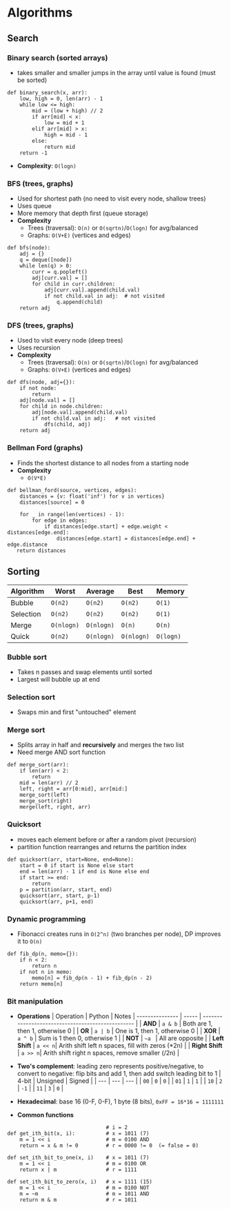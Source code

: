 # Algorithms

## Search
### Binary search (sorted arrays)
- takes smaller and smaller jumps in the array until value is found (must be sorted)
```
def binary_search(x, arr):
    low, high = 0, len(arr) - 1
    while low <= high:
        mid = (low + high) // 2
        if arr[mid] < x:
            low = mid + 1
        elif arr[mid] > x:
            high = mid - 1
        else:
            return mid
    return -1
```
- **Complexity**: `O(logn)`
### BFS (trees, graphs)
- Used for shortest path (no need to visit every node, shallow trees)
- Uses queue
- More memory that depth first (queue storage)
- **Complexity**
  - Trees (traversal): `O(n)` or `O(sqrtn)`/`O(logn)` for avg/balanced
  - Graphs: `O(V+E)` (vertices and edges)

```
def bfs(node):
    adj = {}
    q = deque([node])
    while len(q) > 0:
        curr = q.popleft()
        adj[curr.val] = []
        for child in curr.children:
            adj[curr.val].append(child.val)
            if not child.val in adj:  # not visited
                q.append(child)
    return adj
```
### DFS (trees, graphs)
- Used to visit every node (deep trees)
- Uses recursion
- **Complexity**
  - Trees (traversal): `O(n)` or `O(sqrtn)`/`O(logn)` for avg/balanced
  - Graphs: `O(V+E)` (vertices and edges)
```
def dfs(node, adj={}):
    if not node:
        return
    adj[node.val] = []
    for child in node.children:
        adj[node.val].append(child.val)
        if not child.val in adj:   # not visited
            dfs(child, adj)
    return adj
```

### Bellman Ford (graphs)
- Finds the shortest distance to all nodes from a starting node
- **Complexity**
  - `O(V*E)`
```
def bellman_ford(source, vertices, edges):
    distances = {v: float('inf') for v in vertices}
    distances[source] = 0

    for _ in range(len(vertices) - 1):
        for edge in edges:
            if distances[edge.start] + edge.weight < distances[edge.end]:
                distances[edge.start] = distances[edge.end] + edge.distance
   return distances
```

## Sorting
| Algorithm | Worst | Average | Best | Memory |
| --- | --- | --- | --- | --- |
| Bubble | `O(n2)` | `O(n2)` | `O(n2)` | `O(1)` |
| Selection | `O(n2)` | `O(n2)` | `O(n2)` | `O(1)` |
| Merge | `O(nlogn)` | `O(nlogn)` | `O(n)` | `O(n)` |
| Quick | `O(n2)` | `O(nlogn)` | `O(nlogn)` | `O(logn)` |
### Bubble sort
- Takes n passes and swap elements until sorted
- Largest will bubble up at end

### Selection sort
- Swaps min and first "untouched" element

### Merge sort
- Splits array in half and **recursively** and merges the two list
- Need merge AND sort function
```
def merge_sort(arr):
    if len(arr) < 2:
        return
    mid = len(arr) // 2
    left, right = arr[0:mid], arr[mid:]
    merge_sort(left)
    merge_sort(right)
    merge(left, right, arr)
```

### Quicksort
- moves each element before or after a random pivot (recursion)
- partition function rearranges and returns the partition index
```
def quicksort(arr, start=None, end=None):
    start = 0 if start is None else start 
    end = len(arr) - 1 if end is None else end
    if start >= end: 
        return
    p = partition(arr, start, end)
    quicksort(arr, start, p-1)
    quicksort(arr, p+1, end)
```

### Dynamic programming
- Fibonacci creates runs in `O(2^n)` (two branches per node), DP improves it to `O(n)`
```
def fib_dp(n, memo={}):
    if n < 2:
        return n
    if not n in memo:
        memo[n] = fib_dp(n - 1) + fib_dp(n - 2)
    return memo[n]
```

### Bit manipulation
- **Operations**
    | Operation | Python | Notes
    | --------------- | -----   | ------------------------------------------------- |
    | **AND**         | `a & b` | Both are 1, then 1, otherwise 0                   |
    | **OR**          | `a | b` | One is 1, then 1, otherwise 0                     |
    | **XOR**         | `a ^ b` | Sum is 1 then 0, otherwise 1                      |
    | **NOT**         | `~a `   | All are opposite                                  |
    | **Left Shift**  | `a << n`| Arith shift left n spaces, fill with zeros (\*2n) |
    | **Right Shift** | `a >> n`| Arith shift right n spaces, remove smaller (/2n)  |

- **Two's complement**: leading zero represents positive/negative, to convert to negative: flip bits and add 1, then add switch leading bit to 1
    | 4-bit | Unsigned | Signed |
    | --- | --- | --- |
    | `00` | `0` | `0` |
    | `01` | `1` | `1` |
    | `10` | `2` | `-1` |
    | `11` | `3` | `0` |
- **Hexadecimal**: base 16 (0-F, 0-F), 1 byte (8 bits), `0xFF = 16*16 = 1111111`
- **Common functions**
```
                                # i = 2
def get_ith_bit(x, i):          # x = 1011 (7)
    m = 1 << i                  # m = 0100 AND
    return = x & m != 0         # r = 0000 != 0  (= false = 0)

def set_ith_bit_to_one(x, i)    # x = 1011 (7)
    m = 1 << i                  # m = 0100 OR
    return x | m                # r = 1111

def set_ith_bit_to_zero(x, i)   # x = 1111 (15)
    m = 1 << i                  # m = 0100 NOT
    m = ~m                      # m = 1011 AND
    return m & m                # r = 1011
```
